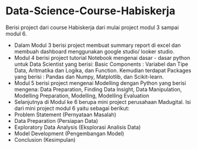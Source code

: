 # Data-Science-Course-Habiskerja
Berisi project dari course Habiskerja dari mulai project modul 3 sampai modul 6.
- Dalam Modul 3 berisi project membuat summary report di excel dan membuah dashboard menggunakan google studio/ looker studio.
- Modul 4 berisi project tutorial Notebook mengenai dasar - dasar python untuk Data Scientist yang berisi: Basic Components : Variabel dan Tipe Data, Aritmatika dan Logika, dan Function. 
Kemudian terdapat Packages yang berisi : Pandas dan Numpy, Matplotlib, dan Scikit-learn.
- Modul 5 berisi project mengenai Modelling dengan Python yang berisi mengena: Data Preparation, Finding Data Insight, Data Manipulation, Modelling Preparation, Modelling, Modelling Evaluation
- Selanjutnya di Modul ke 6 berupa mini project perusahaan Madugital. 
Isi dari mini project modul 6 yaitu sebagai berikut:
- Problem Statement (Pernyataan Masalah)
- Data Preparation (Persiapan Data)
- Exploratory Data Analysis (Eksplorasi Analisis Data)
- Model Development (Pengembangan Model)
- Conclusion (Kesimpulan)
